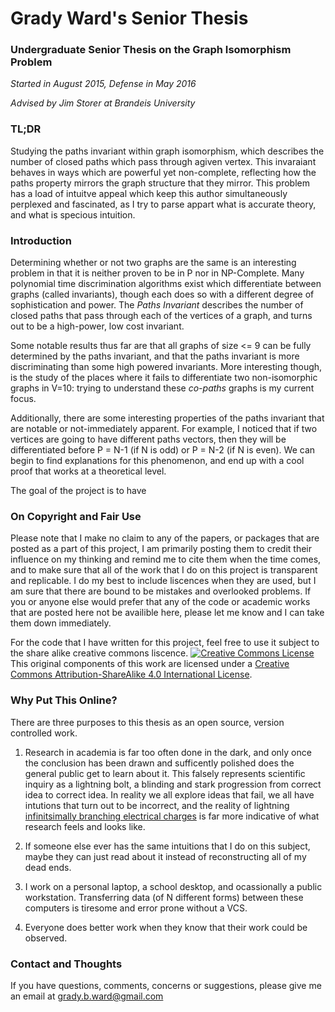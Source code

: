 # Grady Ward's Senior Thesis
### Undergraduate Senior Thesis on the Graph Isomorphism Problem

*Started in August 2015, Defense in May 2016*

*Advised by Jim Storer at Brandeis University*

### TL;DR

Studying the paths invariant within graph isomorphism, which describes the number 
of closed paths which pass through agiven vertex.  This invaraiant behaves in ways 
which are powerful yet non-complete, reflecting how the paths property mirrors 
the graph structure that they mirror. This problem has a load of intuitve appeal 
which keep this author simultaneously perplexed and fascinated, as I try to parse
appart what is accurate theory, and what is specious intuition.

### Introduction

Determining whether or not two graphs are the same is an interesting problem in that
it is neither proven to be in P nor in NP-Complete. Many polynomial time discrimination
algorithms exist which differentiate between graphs (called invariants), though each does so with a different
degree of sophistication and power.  The *Paths Invariant* describes the number of closed paths
that pass through each of the vertices of a graph, and turns out to be a high-power, low cost invariant.

Some notable results thus far are that all graphs
of size <= 9 can be fully determined by the paths invariant, and that the paths invariant
is more discriminating than some high powered invariants.  More interesting though, is the
study of the places where it fails to differentiate two non-isomorphic graphs in V=10: trying to
understand these *co-paths* graphs is my current focus.

Additionally, there are some interesting properties of the paths invariant that are
notable or not-immediately apparent.  For example, I noticed that if two vertices are
going to have different paths vectors, then they will be differentiated before 
P = N-1 (if N is odd) or P = N-2 (if N is even).  We can begin to find explanations
for this phenomenon, and end up with a cool proof that works at a theoretical level.

The goal of the project is to have 

### On Copyright and Fair Use

Please note that I make no claim to any of the papers, or packages 
that are posted as a part of this project, I am primarily posting them
to credit their influence on my thinking and remind me to cite them when
the time comes, and to make sure that all of the work that I do on this
project is transparent and replicable.  I do my best to include liscences
when they are used, but I am sure that there are bound to be mistakes and
overlooked problems. If you or anyone else would prefer that any of the code 
or academic works that are posted here not be availible here, please let me
know and I can take them down immediately. 

For the code that I have written for this project,
feel free to use it subject to the share alike creative commons liscence. 
<a rel="license" href="http://creativecommons.org/licenses/by-sa/4.0/"><img alt="Creative Commons License" style="border-width:0" src="https://i.creativecommons.org/l/by-sa/4.0/88x31.png" /></a><br />This original components of this work are licensed under a <a rel="license" href="http://creativecommons.org/licenses/by-sa/4.0/">Creative Commons Attribution-ShareAlike 4.0 International License</a>.

### Why Put This Online?

There are three purposes to this thesis as an open source, version controlled work.

1. Research in academia is far too often done in the dark, and only once the conclusion has
been drawn and sufficently polished does the general public get to learn about it. This 
falsely represents scientific inquiry as a lightning bolt, a blinding and stark progression from correct idea to correct idea. In 
reality we all explore ideas that fail, we all have intutions that turn out to be incorrect, and the reality of
lightning [infinitsimally branching electrical charges](https://www.youtube.com/watch?v=dukkO7c2eUE)
is far more indicative of what research feels and looks like.  

2. If someone else ever has the same intuitions that I do on this subject, maybe they can just
read about it instead of reconstructing all of my dead ends.

3. I work on a personal laptop, a school desktop, and ocassionally a public workstation.
Transferring data (of N different forms) between these computers is tiresome and error prone without
a VCS. 

4. Everyone does better work when they know that their work could be observed.

### Contact and Thoughts

If you have questions, comments, concerns or suggestions, please give me an email at [grady.b.ward@gmail.com](mailto:grady.b.ward@gmail.com)
